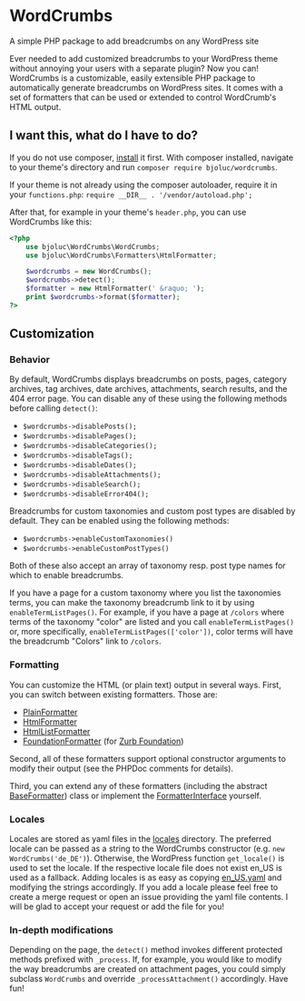 # WordCrumbs
A simple PHP package to add breadcrumbs on any WordPress site

Ever needed to add customized breadcrumbs to your WordPress theme without annoying your users with a separate plugin? Now you can! WordCrumbs is a customizable, easily extensible PHP package to automatically generate breadcrumbs on WordPress sites. It comes with a set of formatters that can be used or extended to control WordCrumb's HTML output.

## I want this, what do I have to do?

If you do not use composer, [install](https://getcomposer.org/) it first. With composer installed, navigate to your theme's directory and run 
``composer require bjoluc/wordcrumbs``.

If your theme is not already using the composer autoloader, require it in your `functions.php`:
```require __DIR__ . '/vendor/autoload.php';```

After that, for example in your theme's `header.php`, you can use WordCrumbs like this:
```php
<?php
    use bjoluc\WordCrumbs\WordCrumbs;
    use bjoluc\WordCrumbs\Formatters\HtmlFormatter;

    $wordcrumbs = new WordCrumbs();
    $wordcrumbs->detect();
    $formatter = new HtmlFormatter(' &raquo; ');
    print $wordcrumbs->format($formatter);
?>
```

## Customization
### Behavior

By default, WordCrumbs displays breadcrumbs on posts, pages, category archives, tag archives, date archives, attachments, search results, and the 404 error page. You can disable any of these using the following methods before calling `detect()`:
* `$wordcrumbs->disablePosts();`
* `$wordcrumbs->disablePages();`
* `$wordcrumbs->disableCategories();`
* `$wordcrumbs->disableTags();`
* `$wordcrumbs->disableDates();`
* `$wordcrumbs->disableAttachments();`
* `$wordcrumbs->disableSearch();`
* `$wordcrumbs->disableError404();`

Breadcrumbs for custom taxonomies and custom post types are disabled by default. They can be enabled using the following methods:
* `$wordcrumbs->enableCustomTaxonomies()`
* `$wordcrumbs->enableCustomPostTypes()`

Both of these also accept an array of taxonomy resp. post type names for which to enable breadcrumbs.

If you have a page for a custom taxonomy where you list the taxonomies terms, you can make the taxonomy breadcrumb link to it by using `enableTermListPages()`. For example, if you have a page at `/colors` where terms of the taxonomy "color" are listed and you call `enableTermListPages()` or, more specifically, `enableTermListPages(['color'])`, color terms will have the breadcrumb "Colors" link to `/colors`.

### Formatting

You can customize the HTML (or plain text) output in several ways. First, you can switch between existing formatters. Those are:
* [PlainFormatter](src/Formatters/PlainFormatter.php)
* [HtmlFormatter](src/Formatters/HtmlFormatter.php)
* [HtmlListFormatter](src/Formatters/HtmlListFormatter.php)
* [FoundationFormatter](src/Formatters/FoundationFormatter.php) (for [Zurb Foundation](https://foundation.zurb.com/))

Second, all of these formatters support optional constructor arguments to modify their output (see the PHPDoc comments for details).

Third, you can extend any of these formatters (including the abstract [BaseFormatter](src/Formatters/BaseFormatter.php)) class or implement the [FormatterInterface](src/Formatters/FormatterInterface.php) yourself.

### Locales

Locales are stored as yaml files in the [locales](locales) directory. The preferred locale can be passed as a string to the WordCrumbs constructor (e.g. `new WordCrumbs('de_DE')`). Otherwise, the WordPress function `get_locale()` is used to set the locale. If the respective locale file does not exist en_US is used as a fallback.
Adding locales is as easy as copying [en_US.yaml](locales/en_US.yaml) and modifying the strings accordingly. If you add a locale please feel free to create a merge request or open an issue providing the yaml file contents. I will be glad to accept your request or add the file for you!

### In-depth modifications

Depending on the page, the `detect()` method invokes different protected methods prefixed with `_process`. If, for example, you would like to modify the way breadcrumbs are created on attachment pages, you could simply subclass `WordCrumbs` and override `_processAttachment()` accordingly. Have fun!